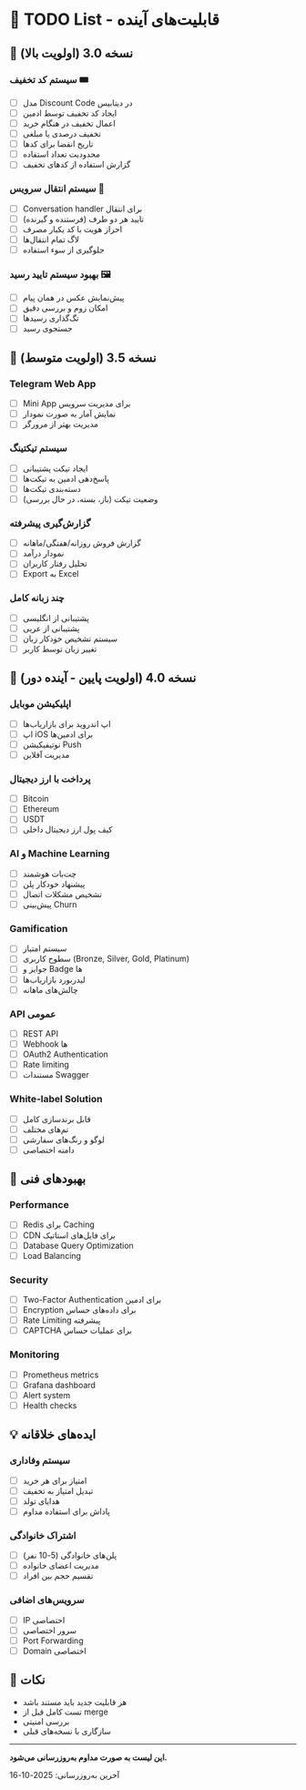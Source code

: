# 📝 TODO List - قابلیت‌های آینده

## 🚀 نسخه 3.0 (اولویت بالا)

### سیستم کد تخفیف 🎟️
- [ ] مدل Discount Code در دیتابیس
- [ ] ایجاد کد تخفیف توسط ادمین
- [ ] اعمال تخفیف در هنگام خرید
- [ ] تخفیف درصدی یا مبلغی
- [ ] تاریخ انقضا برای کدها
- [ ] محدودیت تعداد استفاده
- [ ] گزارش استفاده از کدهای تخفیف

### سیستم انتقال سرویس 🔄
- [ ] Conversation handler برای انتقال
- [ ] تایید هر دو طرف (فرستنده و گیرنده)
- [ ] احراز هویت با کد یکبار مصرف
- [ ] لاگ تمام انتقال‌ها
- [ ] جلوگیری از سوء استفاده

### بهبود سیستم تایید رسید 🖼️
- [ ] پیش‌نمایش عکس در همان پیام
- [ ] امکان زوم و بررسی دقیق
- [ ] تگ‌گذاری رسیدها
- [ ] جستجوی رسید

## 🌟 نسخه 3.5 (اولویت متوسط)

### Telegram Web App
- [ ] Mini App برای مدیریت سرویس
- [ ] نمایش آمار به صورت نمودار
- [ ] مدیریت بهتر از مرورگر

### سیستم تیکتینگ
- [ ] ایجاد تیکت پشتیبانی
- [ ] پاسخ‌دهی ادمین به تیکت‌ها
- [ ] دسته‌بندی تیکت‌ها
- [ ] وضعیت تیکت (باز، بسته، در حال بررسی)

### گزارش‌گیری پیشرفته
- [ ] گزارش فروش روزانه/هفتگی/ماهانه
- [ ] نمودار درآمد
- [ ] تحلیل رفتار کاربران
- [ ] Export به Excel

### چند زبانه کامل
- [ ] پشتیبانی از انگلیسی
- [ ] پشتیبانی از عربی
- [ ] سیستم تشخیص خودکار زبان
- [ ] تغییر زبان توسط کاربر

## 🔮 نسخه 4.0 (اولویت پایین - آینده دور)

### اپلیکیشن موبایل
- [ ] اپ اندروید برای بازاریاب‌ها
- [ ] اپ iOS برای ادمین‌ها
- [ ] نوتیفیکیشن Push
- [ ] مدیریت آفلاین

### پرداخت با ارز دیجیتال
- [ ] Bitcoin
- [ ] Ethereum
- [ ] USDT
- [ ] کیف پول ارز دیجیتال داخلی

### AI و Machine Learning
- [ ] چت‌بات هوشمند
- [ ] پیشنهاد خودکار پلن
- [ ] تشخیص مشکلات اتصال
- [ ] پیش‌بینی Churn

### Gamification
- [ ] سیستم امتیاز
- [ ] سطوح کاربری (Bronze, Silver, Gold, Platinum)
- [ ] جوایز و Badge ها
- [ ] لیدربورد بازاریاب‌ها
- [ ] چالش‌های ماهانه

### API عمومی
- [ ] REST API
- [ ] Webhook ها
- [ ] OAuth2 Authentication
- [ ] Rate limiting
- [ ] مستندات Swagger

### White-label Solution
- [ ] قابل برندسازی کامل
- [ ] تم‌های مختلف
- [ ] لوگو و رنگ‌های سفارشی
- [ ] دامنه اختصاصی

## 🔧 بهبودهای فنی

### Performance
- [ ] Redis برای Caching
- [ ] CDN برای فایل‌های استاتیک
- [ ] Database Query Optimization
- [ ] Load Balancing

### Security
- [ ] Two-Factor Authentication برای ادمین
- [ ] Encryption برای داده‌های حساس
- [ ] Rate Limiting پیشرفته
- [ ] CAPTCHA برای عملیات حساس

### Monitoring
- [ ] Prometheus metrics
- [ ] Grafana dashboard
- [ ] Alert system
- [ ] Health checks

## 💡 ایده‌های خلاقانه

### سیستم وفاداری
- [ ] امتیاز برای هر خرید
- [ ] تبدیل امتیاز به تخفیف
- [ ] هدایای تولد
- [ ] پاداش برای استفاده مداوم

### اشتراک خانوادگی
- [ ] پلن‌های خانوادگی (5-10 نفر)
- [ ] مدیریت اعضای خانواده
- [ ] تقسیم حجم بین افراد

### سرویس‌های اضافی
- [ ] IP اختصاصی
- [ ] سرور اختصاصی
- [ ] Port Forwarding
- [ ] Domain اختصاصی

## 📝 نکات

- هر قابلیت جدید باید مستند باشد
- تست کامل قبل از merge
- بررسی امنیتی
- سازگاری با نسخه‌های قبلی

---

**این لیست به صورت مداوم به‌روزرسانی می‌شود.**

آخرین به‌روزرسانی: 2025-10-16

